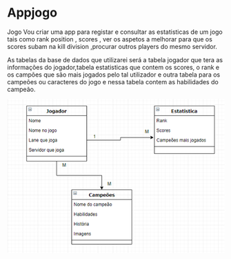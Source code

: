 # Appjogo
Jogo
Vou criar uma app para registar e consultar as estatisticas de um jogo tais como rank position , scores , 
ver os aspetos a melhorar para que os scores subam na kill division ,procurar outros players
do mesmo servidor.

As tabelas da base de dados que utilizarei será a tabela jogador que tera as informações do jogador,tabela estatisticas que contem os scores, o rank e os campões que são mais jogados pelo tal utilizador e outra tabela para os campeões ou caracteres do jogo e nessa tabela contem as habilidades do campeão.

![alt text](https://github.com/leocostaa/Appjogo/blob/master/Capturar.PNG)
